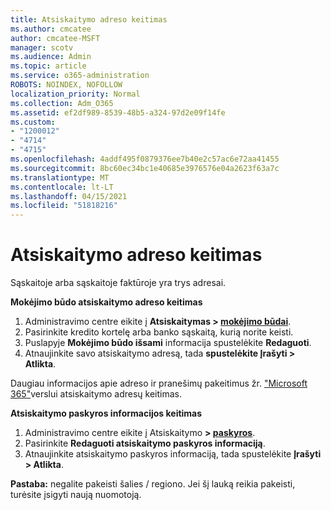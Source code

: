 ```yaml
---
title: Atsiskaitymo adreso keitimas
ms.author: cmcatee
author: cmcatee-MSFT
manager: scotv
ms.audience: Admin
ms.topic: article
ms.service: o365-administration
ROBOTS: NOINDEX, NOFOLLOW
localization_priority: Normal
ms.collection: Adm_O365
ms.assetid: ef2df989-8539-48b5-a324-97d2e09f14fe
ms.custom:
- "1200012"
- "4714"
- "4715"
ms.openlocfilehash: 4addf495f0879376ee7b40e2c57ac6e72aa41455
ms.sourcegitcommit: 8bc60ec34bc1e40685e3976576e04a2623f63a7c
ms.translationtype: MT
ms.contentlocale: lt-LT
ms.lasthandoff: 04/15/2021
ms.locfileid: "51818216"
---
```

# <a name="change-your-billing-address"></a>Atsiskaitymo adreso keitimas

Sąskaitoje arba sąskaitoje faktūroje yra trys adresai.

**Mokėjimo būdo atsiskaitymo adreso keitimas**

1. Administravimo centre eikite į **Atsiskaitymas > [mokėjimo būdai](https://go.microsoft.com/fwlink/p/?linkid=2018806)**.
2. Pasirinkite kredito kortelę arba banko sąskaitą, kurią norite keisti.
3. Puslapyje **Mokėjimo būdo išsami** informacija spustelėkite **Redaguoti**.
4. Atnaujinkite savo atsiskaitymo adresą, tada **spustelėkite Įrašyti > Atlikta**.

Daugiau informacijos apie adreso ir pranešimų pakeitimus žr. ["Microsoft 365"](https://docs.microsoft.com/microsoft-365/commerce/billing-and-payments/change-your-billing-addresses?view=o365-worldwide)verslui atsiskaitymo adresų keitimas.

**Atsiskaitymo paskyros informacijos keitimas**

1. Administravimo centre eikite į Atsiskaitymo **> [paskyros](https://admin.microsoft.com/Adminportal/Home?source=applauncher#/BillingAccounts/billing-accounts)**.
2. Pasirinkite **Redaguoti atsiskaitymo paskyros informaciją**.
3. Atnaujinkite atsiskaitymo paskyros informaciją, tada spustelėkite **Įrašyti > Atlikta**.

**Pastaba:** negalite pakeisti šalies / regiono. Jei šį lauką reikia pakeisti, turėsite įsigyti naują nuomotoją.
